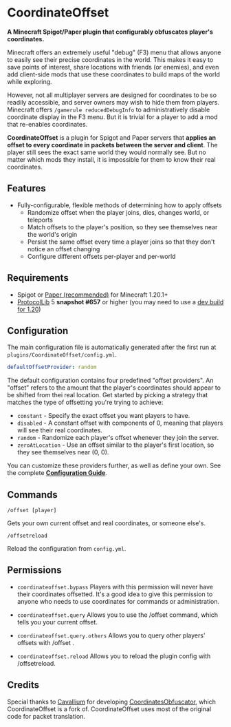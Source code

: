 CoordinateOffset
================
**A Minecraft Spigot/Paper plugin that configurably obfuscates player's coordinates.**

Minecraft offers an extremely useful "debug" (F3) menu that allows anyone to easily see their precise coordinates in the
world. This makes it easy to save points of interest, share locations with friends (or enemies), and even add
client-side mods that use these coordinates to build maps of the world while exploring.

However, not all multiplayer servers are designed for coordinates to be so readily accessible, and server owners may
wish to hide them from players. Minecraft offers `/gamerule reducedDebugInfo` to administratively disable coordinate
display in the F3 menu. But it is trivial for a player to add a mod that re-enables coordinates.

**CoordinateOffset** is a plugin for Spigot and Paper servers that **applies an offset to every coordinate in packets
between the server and client**. The player still sees the exact same world they would normally see. But no matter which
mods they install, it is impossible for them to know their real coordinates.

Features
--------
* Fully-configurable, flexible methods of determining how to apply offsets
  * Randomize offset when the player joins, dies, changes world, or teleports
  * Match offsets to the player's position, so they see themselves near the world's origin
  * Persist the same offset every time a player joins so that they don't notice an offset changing
  * Configure different offsets per-player and per-world

Requirements
------------
* Spigot or [Paper (recommended)](https://papermc.io/) for Minecraft 1.20.1+
* [ProtocolLib](https://www.spigotmc.org/resources/protocollib.1997/) 5 **snapshot #657** or higher (you may need 
  to use a [dev build for 1.20](https://ci.dmulloy2.net/job/ProtocolLib/))

Configuration
-------------
The main configuration file is automatically generated after the first run at `plugins/CoordinateOffset/config.yml`.

```yaml
defaultOffsetProvider: random
```

The default configuration contains four predefined "offset providers". An "offset" refers to the amount that the
player's coordinates should appear to be shifted from thei real location. Get started by picking a strategy that matches
the type of offsetting you're trying to achieve:
* `constant` - Specify the exact offset you want players to have.
* `disabled` - A constant offset with components of 0, meaning that players will see their real coordinates.
* `random` - Randomize each player's offset whenever they join the server.
* `zeroAtLocation` - Use an offset similar to the player's first location, so they see themselves near (0, 0).

You can customize these providers further, as well as define your own. See the complete
[**Configuration Guide**](https://github.com/joshuaprince/CoordinateOffset/wiki/Configuration-Guide).

Commands
--------
```
/offset [player]
```
Gets your own current offset and real coordinates, or someone else's.

```
/offsetreload
```
Reload the configuration from `config.yml`.

Permissions
-----------
* `coordinateoffset.bypass`
Players with this permission will never have their coordinates offsetted.
It's a good idea to give this permission to anyone who needs to use coordinates for commands or administration.

* `coordinateoffset.query`
Allows you to use the /offset command, which tells you your current offset.

* `coordinateoffset.query.others`
Allows you to query other players' offsets with /offset <name>.

* `coordinateoffset.reload`
  Allows you to reload the plugin config with /offsetreload.

Credits
-------
Special thanks to [Cavallium](https://github.com/cavallium) for developing
[CoordinatesObfuscator](https://github.com/cavallium/CoordinatesObfuscator), which CoordinateOffset is a fork of.
CoordinateOffset uses most of the original code for packet translation.
